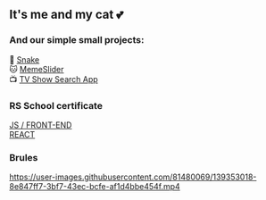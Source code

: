 ## It's me and my cat 💕

### And our simple small projects:
🐍 [Snake](https://junesnake.netlify.app)  
🐱 [MemeSlider](https://randomspells.github.io/cssMemSlider/cssMemSlider/index.html)  
📺 [TV Show Search App](https://junetvsearch.netlify.app)  

### RS School certificate
[JS / FRONT-END](https://github.com/randomspells/randomspells/files/8856652/4wa9kn1v.1.pdf)  
[REACT](https://github.com/randomspells/randomspells/files/9169140/REACT.pdf)

### Brules
https://user-images.githubusercontent.com/81480069/139353018-8e847ff7-3bf7-43ec-bcfe-af1d4bbe454f.mp4


